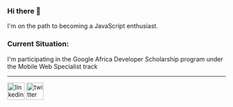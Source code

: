 ### Hi there 👋
I'm on the path to becoming a JavaScript enthusiast.

### Current Situation:
I'm participating in the Google Africa Developer Scholarship program under the Mobile Web Specialist track

--------------------------------------- 

[<img src='https://cdn.jsdelivr.net/npm/simple-icons@3.0.1/icons/linkedin.svg' alt='linkedin' height='40'>](https://www.linkedin.com/in/zwelc/)  [<img src='https://cdn.jsdelivr.net/npm/simple-icons@3.0.1/icons/twitter.svg' alt='twitter' height='40'>](https://twitter.com/@zwelc_)  

